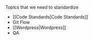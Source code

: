 Topics that we need to standardize

* [[Code Standards|Code Standards]]
* Git Flow
* [[Wordpress|Wordpress]]
* QA
